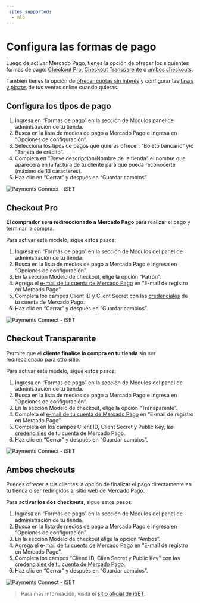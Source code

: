```yaml
---
 sites_supported:
  - mlb
---
```


# Configura las formas de pago

Luego de activar Mercado Pago, tienes la opción de ofrecer los siguientes formas de pago: [Checkout Pro](https://www.mercadopago[FAKER][URL][DOMAIN]/developers/es/guides/iset/set-payment-methods#bookmark_checkout_pro), [Checkout Transparente](https://www.mercadopago[FAKER][URL][DOMAIN]/developers/es/guides/iset/set-payment-methods#bookmark_checkout_transparente) o [ambos checkouts](https://www.mercadopago[FAKER][URL][DOMAIN]/developers/es/guides/iset/set-payment-methods#bookmark_ambos_checkouts).

También tienes la opción de [ofrecer cuotas sin interés](https://www.mercadopago[FAKER][URL][DOMAIN]/developers/es/guides/iset/set-interestfree-installments) y configurar las [tasas y plazos](https://www.mercadopago[FAKER][URL][DOMAIN]/settings/release-options/) de tus ventas online cuando quieras.

## Configura los tipos de pago

1. Ingresa en “Formas de pago” en la sección de Módulos panel de administración de tu tienda. 
2. Busca en la lista de medios de pago a Mercado Pago e ingresa en “Opciones de configuración”.
3. Selecciona los tipos de pagos que quieras ofrecer: “Boleto bancario” y/o “Tarjeta de crédito”.
4. Completa en "Breve descripción/Nombre de la tienda" el nombre que aparecerá en la factura de tu cliente para que pueda reconocerte (máximo de 13 caracteres).
5. Haz clic en “Cerrar” y después en “Guardar cambios”.

![Payments Connect - iSET](/images/iset/iset_configuration_methods_2.gif)

## Checkout Pro

**El comprador será redireccionado a Mercado Pago** para realizar el pago y terminar la compra.

Para activar este modelo, sigue estos pasos:

1. Ingresa en “Formas de pago” en la sección de Módulos del panel de administración de tu tienda. 
2. Busca en la lista de medios de pago a Mercado Pago e ingresa en “Opciones de configuración”.
3. En la sección Modelo de checkout, elige la opción “Patrón”.
4. Agrega el [e-mail de tu cuenta de Mercado Pago](https://www.mercadopago[FAKER][URL][DOMAIN]/rofile#from-section=menu) en “E-mail de registro en Mercado Pago”.
5. Completa los campos Client ID y Client Secret con las [credenciales](/developers/es/docs/iset/additional-content/your-integrations/credentials) de tu cuenta de Mercado Pago.
6. Haz clic en “Cerrar” y después en “Guardar cambios”.

![Payments Connect - iSET](/images/iset/iset_configuration_checkout_padrao_3.gif)

## Checkout Transparente

Permite que el **cliente finalice la compra en tu tienda** sin ser redireccionado para otro sitio.

Para activar este modelo, sigue estos pasos:

1. Ingresa en “Formas de pago” en la sección de Módulos del panel de administración de tu tienda. 
1. Busca en la lista de medios de pago a Mercado Pago e ingresa en “Opciones de configuración”.
1. En la sección Modelo de checkout, elige la opción “Transparente”.
1. Completa el [e-mail de tu cuenta de Mercado Pago](https://www.mercadopago[FAKER][URL][DOMAIN]/profile#from-section=menu) en “E-mail de registro en Mercado Pago”.
1. Completa en los campos Client ID, Client Secret y Public Key, las [credenciales](/developers/es/docs/iset/additional-content/your-integrations/credentials) de tu cuenta de Mercado Pago.
1. Haz clic en “Cerrar” y después en “Guardar cambios”.

![Payments Connect - iSET](/images/iset/iset_configuration_checkout_transparente_4.gif)

## Ambos checkouts

Puedes ofrecer a tus clientes la opción de finalizar el pago directamente en tu tienda o ser redirigidos al sitio web de Mercado Pago.

Para **activar los dos checkouts**, sigue estos pasos:

1. Ingresa en “Formas de pago” en la sección de Módulos del panel de administración de tu tienda. 
2. Busca en la lista de medios de pago a Mercado Pago e ingresa en “Opciones de configuración”.
3. En la sección Modelo de checkout elige la opción “Ambos”.
4. Agrega el [e-mail de tu cuenta de Mercado Pago](https://www.mercadopago.com.br/profile#from-section=menu) en “E-mail de registro en Mercado Pago”.
5. Completa los campos “Cliend ID, Clien Secret y Public Key” con las [credenciales de tu cuenta de Mercado Pago](/developers/es/docs/iset/additional-content/your-integrations/credentials).
6. Haz clic en “Cerrar” y después en “Guardar cambios”.

![Payments Connect - iSET](/images/iset/iset_configuration_checkout_ambos_5.gif)

<!-- -->
> Para más información, visita el [sitio oficial de iSET](https://www.iset.com.br/).